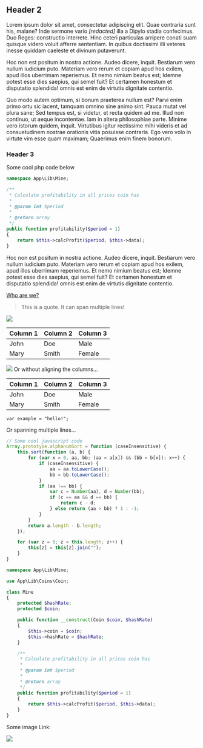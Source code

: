 ## Header 2

Lorem ipsum dolor sit amet, consectetur adipiscing elit. Quae contraria sunt his, malane? Inde sermone vario <i>[redacted]</i> illa a Dipylo stadia confecimus. Duo Reges: constructio interrete. Hinc ceteri particulas arripere conati suam quisque videro voluit afferre sententiam. In quibus doctissimi illi veteres inesse quiddam caeleste et divinum putaverunt.

Hoc non est positum in nostra actione. Audeo dicere, inquit. Bestiarum vero nullum iudicium puto. Materiam vero rerum et copiam apud hos exilem, apud illos uberrimam reperiemus. Et nemo nimium beatus est; Idemne potest esse dies saepius, qui semel fuit? Et certamen honestum et disputatio splendida! omnis est enim de virtutis dignitate contentio.

Quo modo autem optimum, si bonum praeterea nullum est? Parvi enim primo ortu sic iacent, tamquam omnino sine animo sint. Pauca mutat vel plura sane; Sed tempus est, si videtur, et recta quidem ad me. Illud non continuo, ut aeque incontentae. Iam in altera philosophiae parte. Minime vero istorum quidem, inquit. Virtutibus igitur rectissime mihi videris et ad consuetudinem nostrae orationis vitia posuisse contraria. Ego vero volo in virtute vim esse quam maximam; Quaerimus enim finem bonorum.

### Header 3

Some cool php code below

```php
namespace App\Lib\Mine;

/**
 * Calculate profitability in all prices coin has
 *
 * @param int $period
 *
 * @return array
 */
public function profitability($period = 1)
{
    return $this->calcProfit($period, $this->data);
}
```

Hoc non est positum in nostra actione. Audeo dicere, inquit. Bestiarum vero nullum iudicium puto. Materiam vero rerum et copiam apud hos exilem, apud illos uberrimam reperiemus. Et nemo nimium beatus est; Idemne potest esse dies saepius, qui semel fuit? Et certamen honestum et disputatio splendida! omnis est enim de virtutis dignitate contentio.

[Who are we?](http://movor.io/about)

>  This is a quote.
> It can span multiple lines!

![](https://www.espreso.rs/images_arhive/large/IMG_1456148194.jpg)

| Column 1 | Column 2 | Column 3 |
| -------- | -------- | -------- |
| John     | Doe      | Male     |
| Mary     | Smith    | Female   |
![](http://3.bp.blogspot.com/-jkfqjbrVXVY/VIqNrDb7bTI/AAAAAAAATJs/d0p9-4o2LXI/s1600/CASLAV%2BDJOKOVIC%2B4.jpg)
Or without aligning the columns...

| Column 1 | Column 2 | Column 3 |
| -------- | -------- | -------- |
| John | Doe | Male |
| Mary | Smith | Female |

`var example = "hello!";`

Or spanning multiple lines...

```javascript
// Some cool javascript code
Array.prototype.alphanumSort = function (caseInsensitive) {
    this.sort(function (a, b) {
        for (var x = 0, aa, bb; (aa = a[x]) && (bb = b[x]); x++) {
            if (caseInsensitive) {
                aa = aa.toLowerCase();
                bb = bb.toLowerCase();
            }
            if (aa !== bb) {
                var c = Number(aa), d = Number(bb);
                if (c == aa && d == bb) {
                    return c - d;
                } else return (aa > bb) ? 1 : -1;
            }
        }
        return a.length - b.length;
    });

    for (var z = 0; z < this.length; z++) {
        this[z] = this[z].join("");
    }
}
```

```php
namespace App\Lib\Mine;

use App\Lib\Coins\Coin;

class Mine
{
    protected $hashRate;
    protected $coin;

    public function __construct(Coin $coin, $hashRate)
    {
        $this->coin = $coin;
        $this->hashRate = $hashRate;
    }

    /**
     * Calculate profitability in all prices coin has
     *
     * @param int $period
     *
     * @return array
     */
    public function profitability($period = 1)
    {
        return $this->calcProfit($period, $this->data);
    }
}

```

Some image Link:

![](https://xdn.tf.rs/2018/02/21/pc-16-830x0.jpg)
